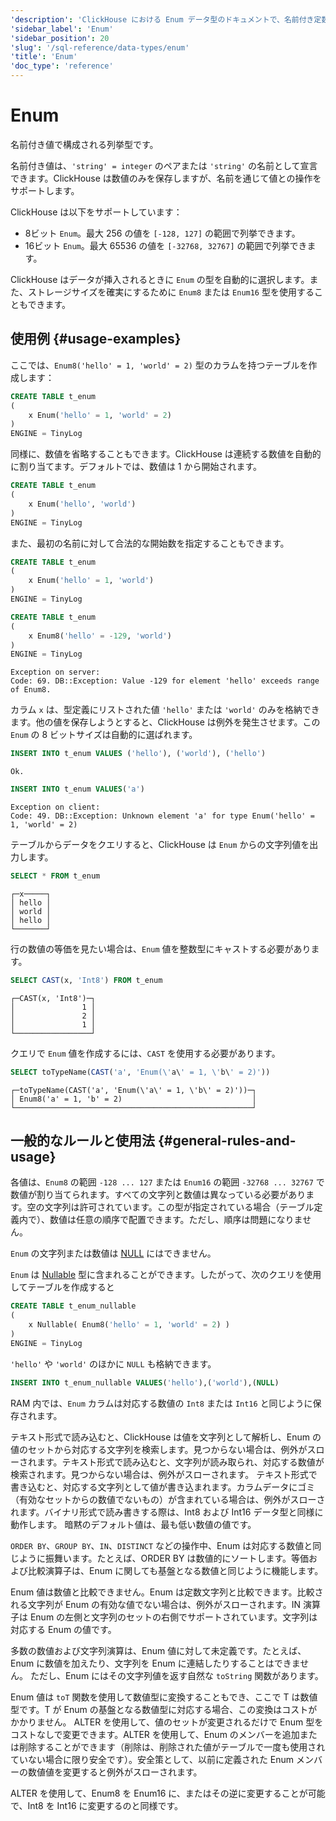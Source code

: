 ```yaml
---
'description': 'ClickHouse における Enum データ型のドキュメントで、名前付き定数値のセットを表します'
'sidebar_label': 'Enum'
'sidebar_position': 20
'slug': '/sql-reference/data-types/enum'
'title': 'Enum'
'doc_type': 'reference'
---
```



# Enum

名前付き値で構成される列挙型です。

名前付き値は、`'string' = integer` のペアまたは `'string'` の名前として宣言できます。ClickHouse は数値のみを保存しますが、名前を通じて値との操作をサポートします。

ClickHouse は以下をサポートしています：

- 8ビット `Enum`。最大 256 の値を `[-128, 127]` の範囲で列挙できます。
- 16ビット `Enum`。最大 65536 の値を `[-32768, 32767]` の範囲で列挙できます。

ClickHouse はデータが挿入されるときに `Enum` の型を自動的に選択します。また、ストレージサイズを確実にするために `Enum8` または `Enum16` 型を使用することもできます。

## 使用例 {#usage-examples}

ここでは、`Enum8('hello' = 1, 'world' = 2)` 型のカラムを持つテーブルを作成します：

```sql
CREATE TABLE t_enum
(
    x Enum('hello' = 1, 'world' = 2)
)
ENGINE = TinyLog
```

同様に、数値を省略することもできます。ClickHouse は連続する数値を自動的に割り当てます。デフォルトでは、数値は 1 から開始されます。

```sql
CREATE TABLE t_enum
(
    x Enum('hello', 'world')
)
ENGINE = TinyLog
```

また、最初の名前に対して合法的な開始数を指定することもできます。

```sql
CREATE TABLE t_enum
(
    x Enum('hello' = 1, 'world')
)
ENGINE = TinyLog
```

```sql
CREATE TABLE t_enum
(
    x Enum8('hello' = -129, 'world')
)
ENGINE = TinyLog
```

```text
Exception on server:
Code: 69. DB::Exception: Value -129 for element 'hello' exceeds range of Enum8.
```

カラム `x` は、型定義にリストされた値 `'hello'` または `'world'` のみを格納できます。他の値を保存しようとすると、ClickHouse は例外を発生させます。この `Enum` の 8 ビットサイズは自動的に選ばれます。

```sql
INSERT INTO t_enum VALUES ('hello'), ('world'), ('hello')
```

```text
Ok.
```

```sql
INSERT INTO t_enum VALUES('a')
```

```text
Exception on client:
Code: 49. DB::Exception: Unknown element 'a' for type Enum('hello' = 1, 'world' = 2)
```

テーブルからデータをクエリすると、ClickHouse は `Enum` からの文字列値を出力します。

```sql
SELECT * FROM t_enum
```

```text
┌─x─────┐
│ hello │
│ world │
│ hello │
└───────┘
```

行の数値の等価を見たい場合は、`Enum` 値を整数型にキャストする必要があります。

```sql
SELECT CAST(x, 'Int8') FROM t_enum
```

```text
┌─CAST(x, 'Int8')─┐
│               1 │
│               2 │
│               1 │
└─────────────────┘
```

クエリで `Enum` 値を作成するには、`CAST` を使用する必要があります。

```sql
SELECT toTypeName(CAST('a', 'Enum(\'a\' = 1, \'b\' = 2)'))
```

```text
┌─toTypeName(CAST('a', 'Enum(\'a\' = 1, \'b\' = 2)'))─┐
│ Enum8('a' = 1, 'b' = 2)                             │
└─────────────────────────────────────────────────────┘
```

## 一般的なルールと使用法 {#general-rules-and-usage}

各値は、`Enum8` の範囲 `-128 ... 127` または `Enum16` の範囲 `-32768 ... 32767` で数値が割り当てられます。すべての文字列と数値は異なっている必要があります。空の文字列は許可されています。この型が指定されている場合（テーブル定義内で）、数値は任意の順序で配置できます。ただし、順序は問題になりません。

`Enum` の文字列または数値は [NULL](../../sql-reference/syntax.md) にはできません。

`Enum` は [Nullable](../../sql-reference/data-types/nullable.md) 型に含まれることができます。したがって、次のクエリを使用してテーブルを作成すると

```sql
CREATE TABLE t_enum_nullable
(
    x Nullable( Enum8('hello' = 1, 'world' = 2) )
)
ENGINE = TinyLog
```

`'hello'` や `'world'` のほかに `NULL` も格納できます。

```sql
INSERT INTO t_enum_nullable VALUES('hello'),('world'),(NULL)
```

RAM 内では、`Enum` カラムは対応する数値の `Int8` または `Int16` と同じように保存されます。

テキスト形式で読み込むと、ClickHouse は値を文字列として解析し、Enum の値のセットから対応する文字列を検索します。見つからない場合は、例外がスローされます。テキスト形式で読み込むと、文字列が読み取られ、対応する数値が検索されます。見つからない場合は、例外がスローされます。
テキスト形式で書き込むと、対応する文字列として値が書き込まれます。カラムデータにゴミ（有効なセットからの数値でないもの）が含まれている場合は、例外がスローされます。バイナリ形式で読み書きする際は、Int8 および Int16 データ型と同様に動作します。
暗黙のデフォルト値は、最も低い数値の値です。

`ORDER BY`、`GROUP BY`、`IN`、`DISTINCT` などの操作中、Enum は対応する数値と同じように振舞います。たとえば、ORDER BY は数値的にソートします。等価および比較演算子は、Enum に関しても基盤となる数値と同じように機能します。

Enum 値は数値と比較できません。Enum は定数文字列と比較できます。比較される文字列が Enum の有効な値でない場合は、例外がスローされます。IN 演算子は Enum の左側と文字列のセットの右側でサポートされています。文字列は対応する Enum の値です。

多数の数値および文字列演算は、Enum 値に対して未定義です。たとえば、Enum に数値を加えたり、文字列を Enum に連結したりすることはできません。
ただし、Enum にはその文字列値を返す自然な `toString` 関数があります。

Enum 値は `toT` 関数を使用して数値型に変換することもでき、ここで T は数値型です。T が Enum の基盤となる数値型に対応する場合、この変換はコストがかかりません。
ALTER を使用して、値のセットが変更されるだけで Enum 型をコストなしで変更できます。ALTER を使用して、Enum のメンバーを追加または削除することができます（削除は、削除された値がテーブルで一度も使用されていない場合に限り安全です）。安全策として、以前に定義された Enum メンバーの数値値を変更すると例外がスローされます。

ALTER を使用して、Enum8 を Enum16 に、またはその逆に変更することが可能で、Int8 を Int16 に変更するのと同様です。
